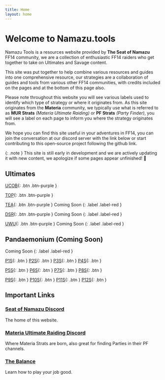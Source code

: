 ```yaml
---
title: Home
layout: home
---
```


# Welcome to Namazu.tools

Namazu Tools is a resources website provided by **The Seat of Namazu** FF14 community, we are a collection of enthusiastic FF14 raiders who get together to take on Ultimates and Savage content. 

This site was put together to help combine various resources and guides into one comprehensive resource, our strategies are a collaboration of guides and tools from various other FF14 communities, with credits included on the pages and at the bottom of this page also.

Please note throughout this website you will see various labels used to identify which type of strategy or where it originates from. As this site originates from the **Materia** community, we typically use what is referred to as **MUR Strats** *(Materia Ultimate Raiding)* or **PF Strats** *(Party Finder)*, you will see a label on each page to inform you where the strategy originates from.

We hope you can find this site useful in your adventures in FF14, you can join the conversation at our discord server with the link below or start contributing to this open-source project following the github link.

{: .note }
This site is still early in development and we are actively updating it with new content, we apologize if some pages appear unfinished! 🙂

## Ultimates
[UCOB](/ucob){: .btn .btn-purple }

[TOP](/top){: .btn .btn-purple }

[TEA](/tea){: .btn .btn-purple }
Coming Soon
{: .label .label-red }

[DSR](/dsr){: .btn .btn-purple }
Coming Soon
{: .label .label-red }

[UWU](/uwu){: .btn .btn-purple }
Coming Soon
{: .label .label-red }

## Pandaemonium (Coming Soon)
Coming Soon 
{: .label .label-red }

[P1S](/){: .btn }
[P2S](/){: .btn }
[P3S](/){: .btn }
[P4S](/){: .btn }

[P5S](/p5s){: .btn }
[P6S](/p6s){: .btn }
[P7S](/){: .btn }
[P8S](/){: .btn }

[P9S](/){: .btn }
[P10S](/){: .btn }
[P11S](/){: .btn }
[P12S](/){: .btn }

## Important Links

### [Seat of Namazu Discord](https://discord.gg/Cv5zgPRbby)
The home of this website.

### [Materia Ultimate Raiding Discord](https://discord.gg/ArZz3b8PZV)
Where Materia Strats are born, also great for finding Parties in their PF channels.

### [The Balance](https://www.thebalanceffxiv.com/)
Learn how to play your job good.
